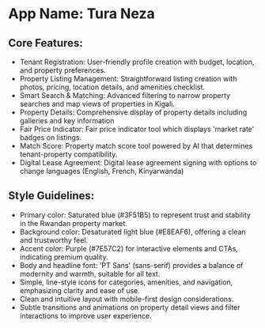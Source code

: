 # **App Name**: Tura Neza

## Core Features:

- Tenant Registration: User-friendly profile creation with budget, location, and property preferences.
- Property Listing Management: Straightforward listing creation with photos, pricing, location details, and amenities checklist.
- Smart Search & Matching: Advanced filtering to narrow property searches and map views of properties in Kigali.
- Property Details: Comprehensive display of property details including galleries and key information
- Fair Price Indicator: Fair price indicator tool which displays 'market rate' badges on listings.
- Match Score: Property match score tool powered by AI that determines tenant-property compatibility.
- Digital Lease Agreement: Digital lease agreement signing with options to change languages (English, French, Kinyarwanda)

## Style Guidelines:

- Primary color: Saturated blue (#3F51B5) to represent trust and stability in the Rwandan property market.
- Background color: Desaturated light blue (#E8EAF6), offering a clean and trustworthy feel.
- Accent color: Purple (#7E57C2) for interactive elements and CTAs, indicating premium quality.
- Body and headline font: 'PT Sans' (sans-serif) provides a balance of modernity and warmth, suitable for all text.
- Simple, line-style icons for categories, amenities, and navigation, emphasizing clarity and ease of use.
- Clean and intuitive layout with mobile-first design considerations.
- Subtle transitions and animations on property detail views and filter interactions to improve user experience.